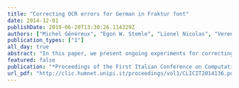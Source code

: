```yaml
---
title: "Correcting OCR errors for German in Fraktur font"
date: 2014-12-01
publishDate: 2019-06-20T13:30:26.114329Z
authors: ["Michel Généreux", "Egon W. Stemle", "Lionel Nicolas", "Verena Lyding"]
publication_types: ["1"]
all_day: true
abstract: "In this paper, we present ongoing experiments for correcting OCR errors on German newspapers in Fraktur font. Our approach borrows from techniques for spelling correction in context using a probabilistic edit-operation error model and lexical resources. We highlight conditions in which high error reduction rates can be obtained and where the approach currently stands with real data."
featured: false
publication: "*Proceedings of the First Italian Conference on Computational Linguistics (CLiC-it 2014)*"
url_pdf: "http://clic.humnet.unipi.it/proceedings/vol1/CLICIT2014136.pdf"
---
```


